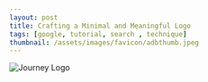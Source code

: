 ```yaml
---
layout: post
title: Crafting a Minimal and Meaningful Logo
tags: [google, tutorial, search , technique]
thumbnail: /assets/images/favicon/adbthumb.jpeg
---
```

![Journey Logo](/assets/images/logo_journey.jpg)